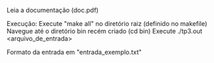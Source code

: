Leia a documentação (doc.pdf)

Execução:
Execute "make all" no diretório raiz (definido no makefile)
Navegue até o diretório bin recém criado (cd bin)
Execute ./tp3.out <arquivo_de_entrada>

Formato da entrada em "entrada_exemplo.txt"
